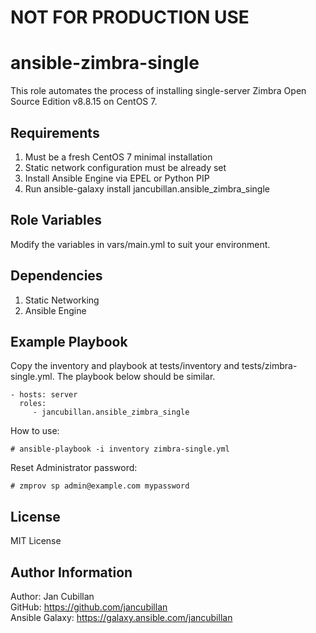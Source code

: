 NOT FOR PRODUCTION USE
======================

ansible-zimbra-single
=====================

This role automates the process of installing single-server Zimbra Open Source Edition v8.8.15 on CentOS 7.

Requirements
------------

1) Must be a fresh CentOS 7 minimal installation
2) Static network configuration must be already set
3) Install Ansible Engine via EPEL or Python PIP
4) Run ansible-galaxy install jancubillan.ansible_zimbra_single

Role Variables
--------------

Modify the variables in vars/main.yml to suit your environment.

Dependencies
------------

1) Static Networking
2) Ansible Engine

Example Playbook
----------------

Copy the inventory and playbook at tests/inventory and tests/zimbra-single.yml. The playbook below should be similar.

    - hosts: server
      roles:
         - jancubillan.ansible_zimbra_single

How to use:

    # ansible-playbook -i inventory zimbra-single.yml

Reset Administrator password:

    # zmprov sp admin@example.com mypassword

License
-------

MIT License

Author Information
------------------

Author: Jan Cubillan<br/>
GitHub: https://github.com/jancubillan<br/>
Ansible Galaxy: https://galaxy.ansible.com/jancubillan
